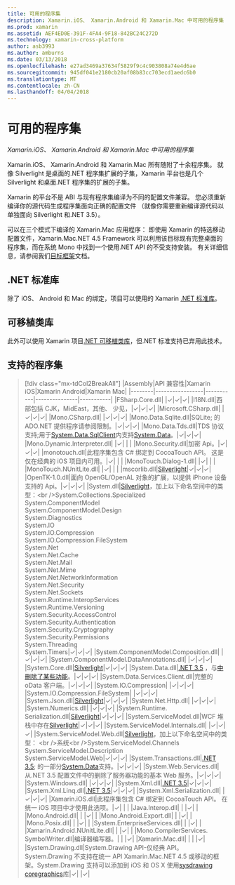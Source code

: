 ```yaml
---
title: 可用的程序集
description: Xamarin.iOS、 Xamarin.Android 和 Xamarin.Mac 中可用的程序集
ms.prod: xamarin
ms.assetid: AEF4ED0E-391F-4FA4-9F18-842BC24C272D
ms.technology: xamarin-cross-platform
author: asb3993
ms.author: amburns
ms.date: 03/13/2018
ms.openlocfilehash: e27ad3469a37634f5829f9c4c903808a74e4d6ae
ms.sourcegitcommit: 945df041e2180cb20af08b83cc703ecd1aedc6b0
ms.translationtype: MT
ms.contentlocale: zh-CN
ms.lasthandoff: 04/04/2018
---
```

# <a name="available-assemblies"></a>可用的程序集

_Xamarin.iOS、 Xamarin.Android 和 Xamarin.Mac 中可用的程序集_

Xamarin.iOS、 Xamarin.Android 和 Xamarin.Mac 所有随附了十余程序集。 就像 Silverlight 是桌面的.NET 程序集扩展的子集，Xamarin 平台也是几个 Silverlight 和桌面.NET 程序集的扩展的子集。

Xamarin 的平台不是 ABI 与现有程序集编译为不同的配置文件兼容。 您必须重新编译你的源代码生成程序集面向正确的配置文件 （就像你需要重新编译源代码以单独面向 Silverlight 和.NET 3.5）。

可以在三个模式下编译的 Xamarin.Mac 应用程序： 即使用 Xamarin 的特选移动配置文件，Xamarin.Mac.NET 4.5 Framework 可以利用该目标现有完整桌面的程序集，而在系统 Mono 中找到一个使用.NET API 的不受支持安装。 有关详细信息，请参阅我们[目标框架](~/mac/platform/target-framework.md)文档。


## <a name="net-standard-libraries"></a>.NET 标准库

除了 iOS、 Android 和 Mac 的绑定，项目可以使用的 Xamarin [.NET 标准库](~/cross-platform/app-fundamentals/net-standard.md)。

## <a name="portable-class-libraries"></a>可移植类库
 
此外可以使用 Xamarin 项目[.NET 可移植类库](~/cross-platform/app-fundamentals/pcl.md)，但.NET 标准支持已弃用此技术。

## <a name="supported-assemblies"></a>支持的程序集

> [!div class="mx-tdCol2BreakAll"]
> |Assembly|API 兼容性|Xamarin iOS|Xamarin Android|Xamarin Mac|
> |--------|-----------------|-----------|---------------|-----------|
> |FSharp.Core.dll| |✓|✓|✓|
> |l18N.dll|西部包括 CJK，MidEast，其他、 少见，|✓|✓|✓|
> |Microsoft.CSharp.dll| |✓|✓|✓|
> |Mono.CSharp.dll| |✓|✓|✓|
> |Mono.Data.Sqlite.dll|SQLite; 的 ADO.NET 提供程序请参阅限制。|✓|✓|✓|
> |Mono.Data.Tds.dll|TDS 协议支持;用于[System.Data.SqlClient](https://developer.xamarin.com/api/namespace/System.Data.SqlClient/)内支持[System.Data](https://developer.xamarin.com/api/namespace/System.Data/)。|✓|✓|✓|
> |Mono.Dynamic.&#8203;Interpreter.dll| |✓| | |
> |Mono.Security.dll|加密 Api。|✓|✓|✓|
> |monotouch.dll|此程序集包含 C# 绑定到 CocoaTouch API。 这是仅在经典的 iOS 项目内可用。|✓| | |
> |MonoTouch.&#8203;Dialog-1.dll| |✓| | |
> |MonoTouch.&#8203;NUnitLite.dll| |✓| | |
> |mscorlib.dll|[Silverlight](https://msdn.microsoft.com/en-us/library/cc838194(VS.95).aspx)|✓|✓|✓|
> |OpenTK-1.0.dll|面向 OpenGL/OpenAL 对象的扩展，以提供 iPhone 设备支持的 Api。|✓|✓|✓|
> |System.dll|[Silverlight](https://msdn.microsoft.com/en-us/library/cc838194(VS.95).aspx)，加上以下命名空间中的类型：<br />System.Collections.Specialized<br />System.&#8203;ComponentModel<br />System.ComponentModel.Design<br />System.Diagnostics<br />System.IO<br />System.IO.Compression<br />System.IO.Compression.FileSystem<br />System.Net<br />System.Net.Cache<br />System.Net.Mail<br />System.Net.Mime<br />System.Net.&#8203;NetworkInformation<br />System.Net.Security<br />System.Net.Sockets<br />System.Runtime.&#8203;InteropServices<br />System.Runtime.Versioning<br />System.Security.&#8203;AccessControl<br />System.Security.Authentication<br />System.Security.&#8203;Cryptography<br />System.Security.Permissions<br />System.Threading<br />System.Timers|✓|✓|✓|
> |System.&#8203;ComponentModel.&#8203;Composition.dll| |✓|✓|✓|
> |System.&#8203;ComponentModel.&#8203;DataAnnotations.dll| |✓|✓|✓|
> |System.Core.dll|[Silverlight](https://msdn.microsoft.com/en-us/library/cc838194(VS.95).aspx)|✓|✓|✓|
> |System.Data.dll|[.NET 3.5](http://msdn.microsoft.com/en-us/library/ms229335.aspx) ，与[中删除了某些功能](~/ios/data-cloud/system.data.md)。|✓|✓|✓|
> |System.Data.&#8203;Services.&#8203;Client.dll|完整的 oData 客户端。|✓|✓|✓|
> |System.IO.&#8203;Compression| |✓|✓|✓|
> |System.IO.&#8203;Compression.&#8203;FileSystem| |✓|✓|✓|
> |System.Json.dll|[Silverlight](http://msdn.microsoft.com/en-us/library/cc838194(VS.95).aspx)|✓|✓|✓|
> |System.Net.&#8203;Http.dll| |✓|✓|✓|
> |System.&#8203;Numerics.dll| |✓|✓|✓|
> |System.Runtime.&#8203;Serialization.dll|[Silverlight](http://msdn.microsoft.com/en-us/library/cc838194(VS.95).aspx)|✓|✓|✓|
> |System.&#8203;ServiceModel.dll|WCF 堆栈中存在[Silverlight](http://msdn.microsoft.com/en-us/library/cc838194(VS.95).aspx)|✓|✓|✓|
> |System.&#8203;ServiceModel.&#8203;Internals.dll| |✓|✓|✓|
> |System.&#8203;ServiceModel.&#8203;Web.dll|[Silverlight](http://msdn.microsoft.com/en-us/library/cc838194(VS.95).aspx)，加上以下命名空间中的类型： <br />系统<br />System.ServiceModel.Channels<br />System.ServiceModel.Description<br />System.ServiceModel.Web|✓|✓|✓|
> |System.&#8203;Transactions.dll|[.NET 3.5](http://msdn.microsoft.com/en-us/library/ms229335.aspx); 的一部分[System.Data](~/ios/data-cloud/system.data.md)支持。|✓|✓|✓|
> |System.Web.&#8203;Services.dll|从.NET 3.5 配置文件中的删除了服务器功能的基本 Web 服务。|✓|✓|✓|
> |System.&#8203;Windows.dll| |✓|✓|✓|
> |System.&#8203;Xml.dll|[.NET 3.5](http://msdn.microsoft.com/en-us/library/ms229335.aspx)|✓|✓|✓|
> |System.Xml.&#8203;Linq.dll|[.NET 3.5](http://msdn.microsoft.com/en-us/library/ms229335.aspx)|✓|✓|✓|
> |System.Xml.Serialization.dll| |✓|✓|✓|
> |Xamarin.iOS.dll|此程序集包含 C# 绑定到 CocoaTouch API。 在统一 iOS 项目中才使用此选项。|✓| | |
> |Java.Interop.dll| | |✓| |
> |Mono.Android.dll| | |✓| |
> |Mono.Android.&#8203;Export.dll| | |✓| |
> |Mono.Posix.dll| | |✓| |
> |System.&#8203;EnterpriseServices.dll| | |✓| |
> |Xamarin.Android.&#8203;NUnitLite.dll| | |✓| |
> |Mono.CompilerServices.&#8203;SymbolWriter.dll|编译器编写器。| | |✓|
> |Xamarin.Mac.dll| | | |✓|
> |System.&#8203;Drawing.dll|System.Drawing API-仅经典 API。System.Drawing 不支持在统一 API Xamarin.Mac.NET 4.5 或移动的框架。System.Drawing 支持可以添加到 iOS 和 OS X 使用[sysdrawing coregraphics](https://github.com/mono/sysdrawing-coregraphics)库|✓| |✓|
